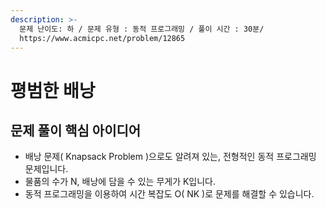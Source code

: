 ```yaml
---
description: >-
  문제 난이도: 하 / 문제 유형 : 동적 프로그래밍 / 풀이 시간 : 30분/
  https://www.acmicpc.net/problem/12865
---
```


# 평범한 배낭

## 문제 풀이 핵심 아이디어

* 배낭 문제\( Knapsack Problem \)으로도 알려져 있는, 전형적인 동적 프로그래밍 문제입니다.
* 물품의 수가 N, 배낭에 담을 수 있는 무게가 K입니다.
* 동적 프로그래밍을 이용하여 시간 복잡도 O\( NK \)로 문제를 해결할 수 있습니다.

```text

```

